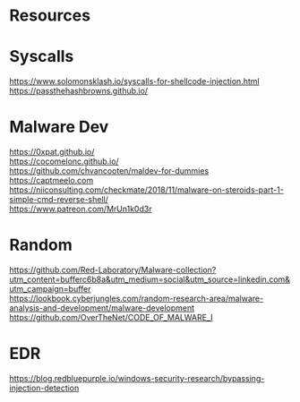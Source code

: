 # Resources


# Syscalls

https://www.solomonsklash.io/syscalls-for-shellcode-injection.html \
https://passthehashbrowns.github.io/

# Malware Dev

https://0xpat.github.io/ \
https://cocomelonc.github.io/ \
https://github.com/chvancooten/maldev-for-dummies \
https://captmeelo.com \
https://niiconsulting.com/checkmate/2018/11/malware-on-steroids-part-1-simple-cmd-reverse-shell/ \
https://www.patreon.com/MrUn1k0d3r

# Random

https://github.com/Red-Laboratory/Malware-collection?utm_content=bufferc6b8a&utm_medium=social&utm_source=linkedin.com&utm_campaign=buffer \
https://lookbook.cyberjungles.com/random-research-area/malware-analysis-and-development/malware-development \
https://github.com/OverTheNet/CODE_OF_MALWARE_I

# EDR

https://blog.redbluepurple.io/windows-security-research/bypassing-injection-detection
